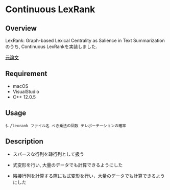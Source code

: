 # Continuous LexRank

## Overview
LexRank: Graph-based Lexical Centrality as Salience in Text Summarization のうち, Continuous LexRankを実装しました.

[元論文](https://arxiv.org/abs/1109.2128)

## Requirement
- macOS
- VisualStudio
- C++ 12.0.5

## Usage
`$./lexrank ファイル名 べき乗法の回数 テレポーテーションの確率`

## Description
- スパースな行列を疎行列として扱う

- 式変形を行い, 大量のデータでも計算できるようにした

- 隣接行列を計算する際にも式変形を行い，大量のデータでも計算できるようにした